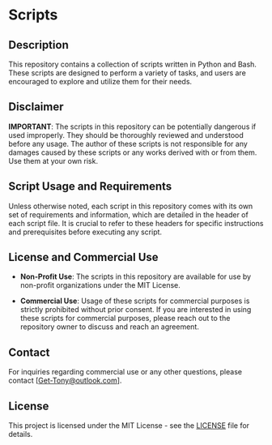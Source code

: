 # Scripts

## Description

This repository contains a collection of scripts written in Python and Bash. These scripts are designed to perform a variety of tasks, and users are encouraged to explore and utilize them for their needs.

## Disclaimer

**IMPORTANT**: The scripts in this repository can be potentially dangerous if used improperly. They should be thoroughly reviewed and understood before any usage. The author of these scripts is not responsible for any damages caused by these scripts or any works derived with or from them. Use them at your own risk.

## Script Usage and Requirements

Unless otherwise noted, each script in this repository comes with its own set of requirements and information, which are detailed in the header of each script file. It is crucial to refer to these headers for specific instructions and prerequisites before executing any script.

## License and Commercial Use

- **Non-Profit Use**: The scripts in this repository are available for use by non-profit organizations under the MIT License.

- **Commercial Use**: Usage of these scripts for commercial purposes is strictly prohibited without prior consent. If you are interested in using these scripts for commercial purposes, please reach out to the repository owner to discuss and reach an agreement.

## Contact

For inquiries regarding commercial use or any other questions, please contact [Get-Tony@outlook.com].

## License

This project is licensed under the MIT License - see the [LICENSE](LICENSE) file for details.
